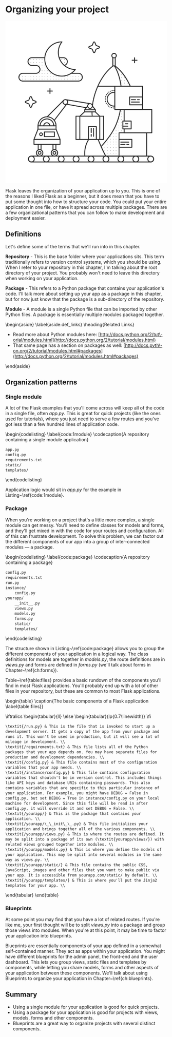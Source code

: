 # Organizing your project

![Organizing your project](images/organizing.png)

Flask leaves the organization of your application up to you. This is one of the reasons I liked Flask as a beginner, but it does mean that you have to put some thought into how to structure your code. You could put your entire application in one file, or have it spread across multiple packages. There are a few organizational patterns that you can follow to make development and deployment easier.

## Definitions

Let's define some of the terms that we'll run into in this chapter.

**Repository** - This is the base folder where your applications sits. This term traditionally refers to version control systems, which you should be using. When I refer to your repository in this chapter, I'm talking about the root directory of your project. You probably won't need to leave this directory when working on your application.

**Package** - This refers to a Python package that contains your application's code. I'll talk more about setting up your app as a package in this chapter, but for now just know that the package is a sub-directory of the repository.

**Module** - A module is a single Python file that can be imported by other Python files. A package is essentially multiple modules packaged together.

\begin{aside}
\label{aside:def_links}
\heading{Related Links}

- Read more about Python modules here: [http://docs.python.org/2/tut\-orial/modules.html](http://docs.python.org/2/tutorial/modules.html)
- That same page has a section on packages as well: [http://docs.pyth\-on.org/2/tutorial/modules.html#packages](http://docs.python.org/2/tutorial/modules.html#packages)

\end{aside}

## Organization patterns

### Single module

A lot of the Flask examples that you'll come across will keep all of the code in a single file, often _app.py_. This is great for quick projects (like the ones used for tutorials), where you just need to serve a few routes and you've got less than a few hundred lines of application code.

\begin{codelisting}
\label{code:1module}
\codecaption{A repository containing a single module application}
```
app.py
config.py
requirements.txt
static/
templates/
```
\end{codelisting}

Application logic would sit in _app.py_ for the example in Listing~\ref{code:1module}. 

### Package

When you're working on a project that's a little more complex, a single module can get messy. You'll need to define classes for models and forms, and they'll get mixed in with the code for your routes and configuration. All of this can frustrate development. To solve this problem, we can factor out the different components of our app into a group of inter-connected modules — a package.

\begin{codelisting}
\label{code:package}
\codecaption{A repository containing a package}
```
config.py
requirements.txt
run.py
instance/
    config.py
yourapp/
    __init__.py
    views.py
    models.py
    forms.py
    static/
    templates/
```
\end{codelisting}


The structure shown in Listing~\ref{code:package} allows you to group the different components of your application in a logical way. The class definitions for models are together in _models.py_, the route definitions are in _views.py_ and forms are defined in _forms.py_ (we'll talk about forms in Chapter~\ref{ch:forms}).

Table~\ref{table:files} provides a basic rundown of the components you'll find in most Flask applications. You'll probably end up with a lot of other files in your repository, but these are common to most Flask applications.

\begin{table}
\caption{The basic components of a Flask application \label{table:files}}

\iftralics
   \begin{tabular}{ll}
\else
   \begin{tabular}{lp{0.7\linewidth}}
\fi

    \textit{/run.py} & This is the file that is invoked to start up a development server. It gets a copy of the app from your package and runs it. This won't be used in production, but it will see a lot of mileage in development. \\
    \textit{/requirements.txt} & This file lists all of the Python packages that your app depends on. You may have separate files for production and development dependencies. \\
    \textit{/config.py} & This file contains most of the configuration variables that your app needs. \\
    \textit{/instance/config.py} & This file contains configuration variables that shouldn't be in version control. This includes things like API keys and database URIs containing passwords. This also contains variables that are specific to this particular instance of your application. For example, you might have DEBUG = False in config.py, but set DEBUG = True in instance/config.py on your local machine for development. Since this file will be read in after config.py, it will override it and set DEBUG = False. \\
    \textit{/yourapp/} & This is the package that contains your application. \\
    \textit{/yourapp/\_\_init\_\_.py} & This file initializes your application and brings together all of the various components. \\
    \textit{/yourapp/views.py} & This is where the routes are defined. It may be split into a package of its own (\textit{yourapp/views/}) with related views grouped together into modules. \\
    \textit{/yourapp/models.py} & This is where you define the models of your application. This may be split into several modules in the same way as views.py. \\
    \textit{/yourapp/static/} & This file contains the public CSS, JavaScript, images and other files that you want to make public via your app. It is accessible from yourapp.com/static/ by default. \\
    \textit{/yourapp/templates/} & This is where you'll put the Jinja2 templates for your app. \\

\end{tabular}
\end{table}

### Blueprints

At some point you may find that you have a lot of related routes. If you're like me, your first thought will be to split _views.py_ into a package and group those views into modules. When you're at this point, it may be time to factor your application into blueprints.

Blueprints are essentially components of your app defined in a somewhat self-contained manner. They act as apps within your application. You might have different blueprints for the admin panel, the front-end and the user dashboard. This lets you group views, static files and templates by components, while letting you share models, forms and other aspects of your application between these components. We'll talk about using Blueprints to organize your application in Chapter~\ref{ch:blueprints}.

## Summary

* Using a single module for your application is good for quick projects.
* Using a package for your application is good for projects with views, models, forms and other components.
* Blueprints are a great way to organize projects with several distinct components.
